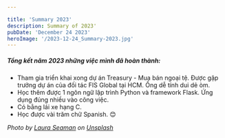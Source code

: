 ```yaml
---

title: 'Summary 2023'
description: Summary of 2023'
pubDate: 'December 24 2023'
heroImage: '/2023-12-24_Summary-2023.jpg'
---
```


##### Tổng kết năm 2023 những việc mình đã hoàn thành:

- Tham gia triển khai xong dự án Treasury - Mua bán ngoại tệ. Được gặp trưởng dự án của đối tác FIS Global tại
HCM. Ổng dễ tính dui dẻ òm.
- Học thêm được 1 ngôn ngữ lập trình Python và framework Flask. Ứng dụng đúng nhiều vào công việc.
- Có bằng lái xe hạng C.
- Học được vài trăm chữ Spanish. 😊

_Photo by <a href="https://unsplash.com/@lauraseaman?utm_content=creditCopyText&utm_medium=referral&utm_source=unsplash">Laura Seaman</a> on <a href="https://unsplash.com/photos/a-bunch-of-hot-air-balloons-flying-in-the-sky-IqWCSnU3Jiw?utm_content=creditCopyText&utm_medium=referral&utm_source=unsplash">Unsplash</a>_

  